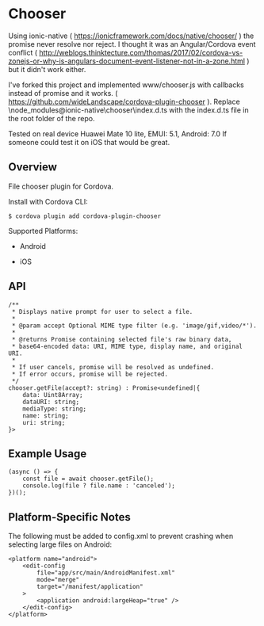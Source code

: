 # Chooser

Using ionic-native ( https://ionicframework.com/docs/native/chooser/ ) the promise never resolve nor reject.
I thought it was an Angular/Cordova event conflict ( http://weblogs.thinktecture.com/thomas/2017/02/cordova-vs-zonejs-or-why-is-angulars-document-event-listener-not-in-a-zone.html ) but it didn't work either.

I've forked this project and implemented www/chooser.js with callbacks instead of promise and it works.
( https://github.com/wideLandscape/cordova-plugin-chooser ).
Replace \node_modules\@ionic-native\chooser\index.d.ts with the index.d.ts file in the root folder of the repo.

Tested on real device Huawei Mate 10 lite, EMUI: 5.1, Android: 7.0
If someone could test it on iOS that would be great.

## Overview

File chooser plugin for Cordova.

Install with Cordova CLI:

    $ cordova plugin add cordova-plugin-chooser

Supported Platforms:

- Android

- iOS

## API

    /**
     * Displays native prompt for user to select a file.
     *
     * @param accept Optional MIME type filter (e.g. 'image/gif,video/*').
     *
     * @returns Promise containing selected file's raw binary data,
     * base64-encoded data: URI, MIME type, display name, and original URI.
     *
     * If user cancels, promise will be resolved as undefined.
     * If error occurs, promise will be rejected.
     */
    chooser.getFile(accept?: string) : Promise<undefined|{
    	data: Uint8Array;
    	dataURI: string;
    	mediaType: string;
    	name: string;
    	uri: string;
    }>

## Example Usage

    (async () => {
    	const file = await chooser.getFile();
    	console.log(file ? file.name : 'canceled');
    })();

## Platform-Specific Notes

The following must be added to config.xml to prevent crashing when selecting large files
on Android:

```
<platform name="android">
	<edit-config
		file="app/src/main/AndroidManifest.xml"
		mode="merge"
		target="/manifest/application"
	>
		<application android:largeHeap="true" />
	</edit-config>
</platform>
```
